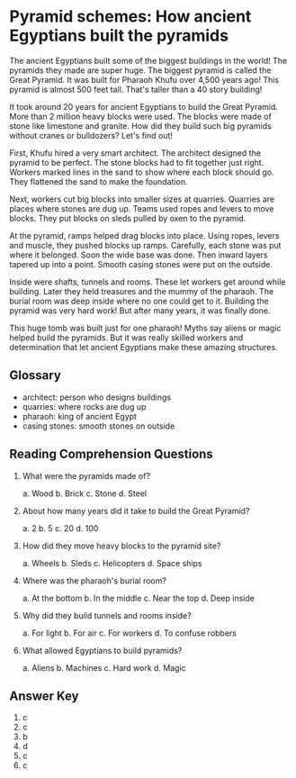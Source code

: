 # Pyramid schemes: How ancient Egyptians built the pyramids

The ancient Egyptians built some of the biggest buildings in the world! The pyramids they made are super huge. The biggest pyramid is called the Great Pyramid. It was built for Pharaoh Khufu over 4,500 years ago! This pyramid is almost 500 feet tall. That's taller than a 40 story building!

It took around 20 years for ancient Egyptians to build the Great Pyramid. More than 2 million heavy blocks were used. The blocks were made of stone like limestone and granite. How did they build such big pyramids without cranes or bulldozers? Let's find out!

First, Khufu hired a very smart architect. The architect designed the pyramid to be perfect. The stone blocks had to fit together just right. Workers marked lines in the sand to show where each block should go. They flattened the sand to make the foundation.

Next, workers cut big blocks into smaller sizes at quarries. Quarries are places where stones are dug up. Teams used ropes and levers to move blocks. They put blocks on sleds pulled by oxen to the pyramid.

At the pyramid, ramps helped drag blocks into place. Using ropes, levers and muscle, they pushed blocks up ramps. Carefully, each stone was put where it belonged. Soon the wide base was done. Then inward layers tapered up into a point. Smooth casing stones were put on the outside.

Inside were shafts, tunnels and rooms. These let workers get around while building. Later they held treasures and the mummy of the pharaoh. The burial room was deep inside where no one could get to it. Building the pyramid was very hard work! But after many years, it was finally done.

This huge tomb was built just for one pharaoh! Myths say aliens or magic helped build the pyramids. But it was really skilled workers and determination that let ancient Egyptians make these amazing structures.

## Glossary

- architect: person who designs buildings
- quarries: where rocks are dug up
- pharaoh: king of ancient Egypt
- casing stones: smooth stones on outside

## Reading Comprehension Questions

1. What were the pyramids made of?

   a. Wood
   b. Brick
   c. Stone
   d. Steel

2. About how many years did it take to build the Great Pyramid?

   a. 2
   b. 5
   c. 20
   d. 100

3. How did they move heavy blocks to the pyramid site?

   a. Wheels
   b. Sleds
   c. Helicopters
   d. Space ships

4. Where was the pharaoh's burial room?

   a. At the bottom
   b. In the middle
   c. Near the top
   d. Deep inside

5. Why did they build tunnels and rooms inside?

   a. For light
   b. For air
   c. For workers
   d. To confuse robbers

6. What allowed Egyptians to build pyramids?

   a. Aliens
   b. Machines
   c. Hard work
   d. Magic

## Answer Key

1. c
2. c
3. b
4. d
5. c
6. c
